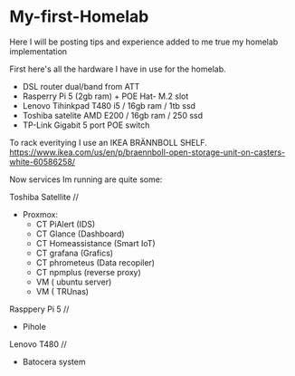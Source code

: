 # My-first-Homelab
Here I will be posting tips and experience added to me true my homelab implementation

First here's all the hardware I have in use for the homelab.

- DSL router dual/band from ATT
- Rasperry Pi 5 (2gb ram) + POE Hat- M.2 slot
- Lenovo Tihinkpad T480 i5 / 16gb ram / 1tb ssd
- Toshiba satelite AMD E200 / 16gb ram / 250 ssd
- TP-Link Gigabit 5 port POE switch

To rack everitying I use an IKEA BRÄNNBOLL SHELF.
https://www.ikea.com/us/en/p/braennboll-open-storage-unit-on-casters-white-60586258/

Now services Im running are quite some:

Toshiba Satellite //
- Proxmox:
   - CT PiAlert (IDS)
   - CT Glance (Dashboard)
   - CT Homeassistance (Smart IoT)
   - CT grafana (Grafics)
   - CT phrometeus (Data recopiler)
   - CT npmplus (reverse proxy)
   - VM ( ubuntu server)
   - VM ( TRUnas)

Rasppery Pi 5 //
- Pihole

Lenovo T480 //
- Batocera system
